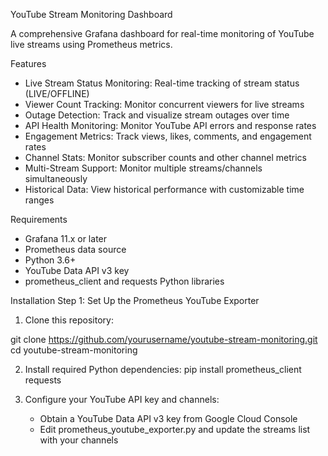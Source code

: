 YouTube Stream Monitoring Dashboard

A comprehensive Grafana dashboard for real-time monitoring of YouTube live streams using Prometheus metrics.

Features

- Live Stream Status Monitoring: Real-time tracking of stream status (LIVE/OFFLINE)
- Viewer Count Tracking: Monitor concurrent viewers for live streams
- Outage Detection: Track and visualize stream outages over time
- API Health Monitoring: Monitor YouTube API errors and response rates
- Engagement Metrics: Track views, likes, comments, and engagement rates
- Channel Stats: Monitor subscriber counts and other channel metrics
- Multi-Stream Support: Monitor multiple streams/channels simultaneously
- Historical Data: View historical performance with customizable time ranges

Requirements

- Grafana 11.x or later
- Prometheus data source
- Python 3.6+
- YouTube Data API v3 key
- prometheus_client and requests Python libraries


Installation
Step 1: Set Up the Prometheus YouTube Exporter

1. Clone this repository:

git clone https://github.com/yourusername/youtube-stream-monitoring.git
cd youtube-stream-monitoring

2. Install required Python dependencies:
pip install prometheus_client requests

3. Configure your YouTube API key and channels:

    - Obtain a YouTube Data API v3 key from Google Cloud Console
    - Edit prometheus_youtube_exporter.py and update the streams list with your channels
